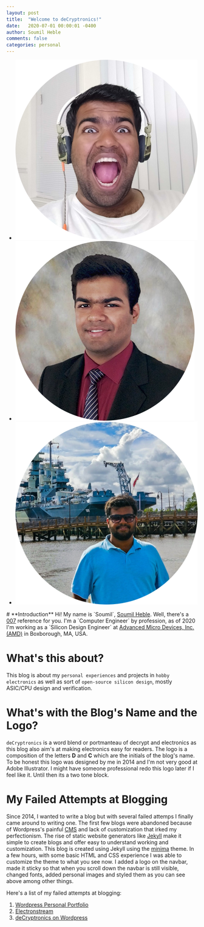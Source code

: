 ```yaml
---
layout: post
title:  "Welcome to deCryptronics!"
date:   2020-07-01 00:00:01 -0400
author: Soumil Heble
comments: false
categories: personal
---
```

<div class="three-img-bar">
	<ul>
		<li><img src="/media/img/avatar/avatar_fun.png" alt="Funny Face"></li>
		<li><img src="/media/img/avatar/avatar_professional.png" alt="Serious Face"></li>
		<li><img src="/media/img/avatar/avatar_scene.png" alt="Casual Face"></li>
	</ul>
</div>
# **Introduction**
Hi! My name is `Soumil`, <a href="https://soumilheble.github.io/" target="_blank">Soumil Heble</a>. Well, there's a <a href="https://www.007.com/" target="_blank">007</a> reference for you. I'm a `Computer Engineer` by profession, as of 2020 I'm working as a `Silicon Design Engineer` at <a href="https://www.amd.com/en" target="_blank">Advanced Micro Devices, Inc. (AMD)</a> in Boxborough, MA, USA. 

# **What's this about?**
This blog is about my `personal experiences` and projects in `hobby electronics` as well as sort of `open-source silicon design`, mostly ASIC/CPU design and verification.

# **What's with the Blog's Name and the Logo?**
`deCryptronics` is a word blend or portmanteau of decrypt and electronics as this blog also aim's at making electronics easy for readers. The logo is a composition of the letters **D** and **C** which are the initials of the blog's name. To be honest this logo was designed by me in 2014 and I'm not very good at Adobe Illustrator. I might have someone professional redo this logo later if I feel like it. Until then its a two tone block.

# **My Failed Attempts at Blogging**
Since 2014, I wanted to write a blog but with several failed attemps I finally came around to writing one. The first few blogs were abandoned because of Wordpress's painful <a href="https://en.wikipedia.org/wiki/Content_management_system" target="_blank">CMS</a> and lack of customization that irked my perfectionism. The rise of static website generators like <a href="https://jekyllrb.com/" target="_blank">Jekyll</a> make it simple to create blogs and offer easy to understand working and customization. This blog is created using Jekyll using the <a href="https://jekyll.github.io/minima/" target="_blank">minima</a> theme. In a few hours, with some basic HTML and CSS experience I was able to customize the theme to what you see now. I added a logo on the navbar, made it sticky so that when you scroll down the navbar is still visible, changed fonts, added personal images and styled them as you can see above among other things.

Here's a list of my failed attempts at blogging:
1. <a href="https://soumilheble.wordpress.com/" target="_blank">Wordpress Personal Portfolio</a>
1. <a href="https://electronstream.wordpress.com/" target="_blank">Electronstream</a>
1. <a href="https://decryptronics.wordpress.com/" target="_blank">deCryptronics on Wordpress</a>
